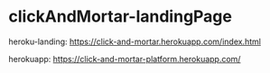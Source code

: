 # clickAndMortar-landingPage

heroku-landing: https://click-and-mortar.herokuapp.com/index.html

herokuapp: https://click-and-mortar-platform.herokuapp.com/

